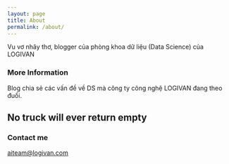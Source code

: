 ```yaml
---
layout: page
title: About
permalink: /about/
---
```


Vu vơ nhây thơ, blogger của phòng khoa dữ liệu (Data Science) của LOGIVAN

### More Information

Blog chia sẻ các vấn đề về DS mà công ty công nghệ LOGIVAN đang theo đuổi.

## No truck will ever return empty

### Contact me

[aiteam@logivan.com](mailto:aiteam@logivan.com)